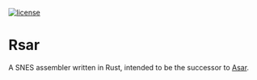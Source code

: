[![license](https://img.shields.io/github/license/ExE-Boss/rsar.svg)](https://github.com/ExE-Boss/rsar/blob/master/LICENSE)

Rsar
====

A SNES assembler written in Rust, intended to be the successor to [Asar](https://github.com/RPGHacker/asar).
